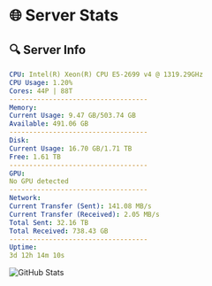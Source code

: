 # 🌐 Server Stats
## 🔍 Server Info
```yaml
CPU: Intel(R) Xeon(R) CPU E5-2699 v4 @ 1319.29GHz
CPU Usage: 1.20%
Cores: 44P | 88T
-----------------------------------
Memory:
Current Usage: 9.47 GB/503.74 GB
Available: 491.06 GB
-----------------------------------
Disk:
Current Usage: 16.70 GB/1.71 TB
Free: 1.61 TB
-----------------------------------
GPU:
No GPU detected
-----------------------------------
Network:
Current Transfer (Sent): 141.08 MB/s
Current Transfer (Received): 2.05 MB/s
Total Sent: 32.16 TB
Total Received: 738.43 GB
-----------------------------------
Uptime:
3d 12h 14m 10s
```
![GitHub Stats](https://img.shields.io/badge/Updated-2025-02-11_10:57:28-blue)